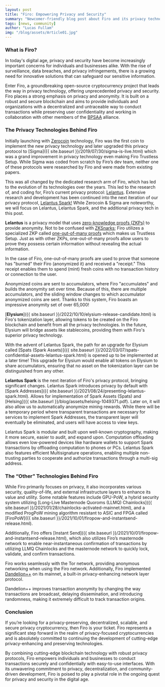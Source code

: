 ```yaml
--- 
layout: post 
title: "Firo: Empowering Privacy and Security" 
summary: "Newcomer-friendly blog post about Firo and its privacy technology!"
tags: [news, community] 
author: "Lucas Fullam" 
img: "/blog/assets/Article01.jpg" 
--- 
```


### What is Firo? 

In today's digital age, privacy and security have become increasingly important concerns for individuals and businesses alike. With the rise of surveillance, data breaches, and privacy infringements, there is a growing need for innovative solutions that can safeguard our sensitive information. 

Enter Firo, a groundbreaking open-source cryptocurrency project that leads the way in privacy technology, offering unprecedented privacy and security. Firo places a strong emphasis on privacy and anonymity. It is built on a robust and secure blockchain and aims to provide individuals and organizations with a decentralized and untraceable way to conduct transactions while preserving user confidentiality and working in collaboration with other members of the [BPSAA](https://bpsaa.vision/about) alliance. 

### The Privacy Technologies Behind Firo

Initially launching with [Zerocoin](https://en.wikipedia.org/wiki/Zerocoin_protocol) technology, Firo was the first coin to implement the new privacy technology and later upgraded this privacy protocol to [Sigma]({{ site.baseurl }}/2019/07/30/sigma-is-live.html) which was a grand improvement in privacy technology even making Firo Trustless Setup. While Sigma was coded from scratch by Firo’s dev team, neither one of these protocols were researched by Firo and were made from existing papers. 

This was all changed by the dedicated research arm of Firo, which has led to the evolution of its technologies over the years. This led to the research of, and coding for, Firo’s current privacy protocol: [Lelantus](https://eprint.iacr.org/2019/373). Extensive research and development has been continued into the next iteration of our privacy protocol, [Lelantus Spark!](https://eprint.iacr.org/2021/1173) While Zerocoin & Sigma are noteworthy, we will focus on Lelantus, Lelantus Spark, and the additional privacy tech in this post. 

**Lelantus** is a privacy model that uses [zero-knowledge proofs (ZKPs)](https://en.wikipedia.org/wiki/Zero-knowledge_proof) to provide anonymity. Not to be confused with [ZKSnarks](https://en.wikipedia.org/wiki/Non-interactive_zero-knowledge_proof); Firo utilizes a specialized ZKP called [one-out-of-many proofs](https://eprint.iacr.org/2014/764.pdf) which makes us Trustless Setup. Just as with other ZKPs, one-out-of-many proofs allow users to prove they possess certain information without revealing the actual information. 

In the case of Firo, one-out-of-many proofs are used to prove that someone has "burned" their Firo (anonymized it) and received a "receipt." This receipt enables them to spend (mint) fresh coins with no transaction history or connection to the user. 

Anonymized coins are sent to accumulators, where Firo "accumulates" and builds the anonymity set over time. Because of this, there are multiple accumulators, and the sliding window changes to which accumulator anonymized coins are sent. Thanks to this system, Firo boasts an impressive anonymity set of over 65,000!

[**Elysium**]({{ site.baseurl }}/2022/10/10/elysium-release-candidate.html) is Firo's tokenization layer, allowing tokens to be created on the Firo blockchain and benefit from all the privacy technologies. In the future, Elysium will bridge assets like stablecoins, providing them with Firo's superior privacy technology. 

With the advent of Lelantus Spark, the path for an upgrade for Elysium called [Spats (Spark Assets)]({{ site.baseurl }}/2022/03/07/spats-confidential-assets-lelantus-spark.html) is opened up to be implemented at a later time! This upgrade for Elysium would enable all tokens on Elysium to share accumulators, ensuring that no asset on the tokenization layer can be distinguished from any other.

**Lelantus Spark** is the next iteration of Firo's privacy protocol, bringing significant changes. Lelantus Spark introduces privacy by default with [Spark Addresses]({{ site.baseurl }}/2021/08/24/presenting-lelantus-spark.html). Allows for implementation of Spark Assets (Spats) and [Helsing]({{ site.baseurl }}/blog/assets/helsing-1049371.pdf). Later on, it will also allow us to automatically anonymize mining rewards. While there will be a temporary period where transparent transactions are necessary for services to implement Spark Addresses, the transparent layer will eventually be eliminated, and users will have access to view keys.

Lelantus Spark is modular and built upon well-known cryptography, making it more secure, easier to audit, and expand upon. Computation offloading allows even low-powered devices like hardware wallets to support Spark transactions by offloading computation to phones or PCs. Lelantus Spark also features efficient Multisignature operations, enabling multiple non-trusting parties to cooperate and authorize transactions through a multi-sig address.

### The “Other” Technologies Behind Firo

While Firo primarily focuses on privacy, it also incorporates various security, quality-of-life, and external infrastructure layers to enhance its value and utility. Some notable features include GPU-PoW, a hybrid security system utilizing [Long-Live Masternode Quoroms (LLMQ) Chainlocks]({{ site.baseurl }}/2021/01/28/chainlocks-activated-mainnet.html), and a modified ProgPoW mining algorithm resistant to ASIC and FPGA called [FiroPoW]({{ site.baseurl }}/2021/10/01/firopow-and-instantsend-release.html). 

Additionally, Firo offers [Instant Send]({{ site.baseurl }}/2021/10/01/firopow-and-instantsend-release.html), which also utilizes Firo’s masternode network to enable near-instantaneous confirmation of transactions by utilizing LLMQ Chainlocks and the masternode network to quickly lock, validate, and confirm transactions.

Firo works seamlessly with the Tor network, providing anonymous networking when using the Firo network. Additionally, Firo implemented [Dandelion++](https://dl.acm.org/doi/abs/10.1145/3224424) on its mainnet, a built-in privacy-enhancing network layer protocol. 

Dandelion++ improves transaction anonymity by changing the way transactions are broadcast, delaying dissemination, and introducing randomness, making it extremely difficult to track transaction origins.

### Conclusion

If you’re looking for a privacy-preserving, decentralized, scalable, and secure privacy cryptocurrency, then Firo is your ticket. Firo represents a significant step forward in the realm of privacy-focused cryptocurrencies and is absolutely committed to continuing the development of cutting-edge privacy-enhancing and preserving technologies. 

By combining cutting-edge blockchain technology with robust privacy protocols, Firo empowers individuals and businesses to conduct transactions securely and confidentially with easy-to-use interfaces. With its unwavering commitment to privacy, decentralization, and community-driven development, Firo is poised to play a pivotal role in the ongoing quest for privacy and security in the digital age. 
